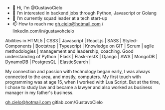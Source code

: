 - 👋 Hi, I’m @GustavoCielo
- 👀 I’m interested in backend jobs through Python, Javascript or Golang
- 🌱 I’m currently squad leader at a tech start-up
- 📫 How to reach me gh.cielo@hotmail.com / linkedin.com/in/gustavohcielo

Abilities in HTML5 | CSS3 | Javascript | React.js | SASS | Styled-Components | Bootstrap | Typescript |
Knowledge on GIT | Scrum | agile methodologies | management and leadership, coaching.
Good understanding of Python | Flask | Flask-restX | Django | AWS | MongoDB | DynamoDB | PostgresQL | ElasticSearch |

My connection and passion with technology began early, I was always connected to the area, and mostly, computers.
My first touch with programming was at age 15, when I worked with Lua Script. 
But at the time, I chose to study law and became a lawyer and also worked as business manager in my father's business.

gh.cielo@hotmail.com
gitlab.com/GustavoCielo
